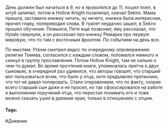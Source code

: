 День должен был начаться в 9, но я проволялся до 11, пошел поел, в ютуб залипал, потом в Hollow Knight позалипал, скачал Sekiro. Мама пришла, заставила книжку читать, ну ничего, книжка была интересная, прочел главу, попереводил слова. В туалет неудачно зашел, в Sekiro прошел обучение. Помылся, Петя еще позвонил, ему рассказал, что Hytale свернули, а он рассказал про книжку Ремарка про первую мировую, что-то там с восточным фронтом. По событиям на день все.

По мыслям:
Утром смотрел видос по очередному опровержению религии Томева, согласился с каждым словом, поломался немного и скинул в группу прославления. Потом Hollow Knight, там не сильно о чем-то думал. Во время прочтения книги, упоминалась притча о двух сыновьях, в очередной раз удивился, что авторы говорят, что старший мог пользоваться всем, что было у отца, хотя предъявлял претензию, что тот не давал попировать. Стало откровением, что по факту, скорее всего старший сын даже и не просил, но так сфокусировался на работе и выполнении поручений отца, что перестал понимать его и тоже можно сказать ушел в далекие края, только в отношениях с отцом. 
#### Tags:
#Дневник